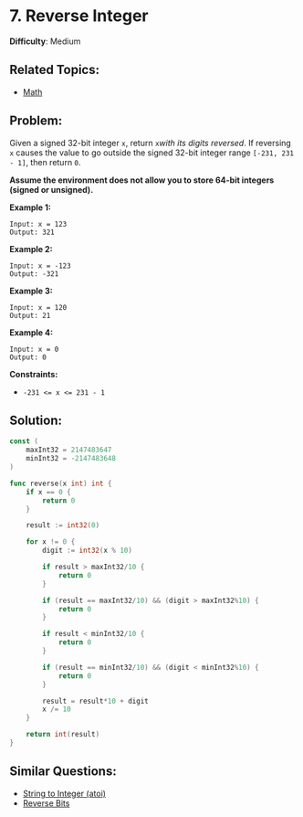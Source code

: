 # 7. Reverse Integer

**Difficulty**: Medium

## Related Topics:

- [Math](https://leetcode.com/tag/math/)

## Problem:

Given a signed 32-bit integer `x`, return `x`*with its digits reversed*. If reversing `x` causes the value to go outside the signed 32-bit integer range `[-231, 231 - 1]`, then return `0`.

**Assume the environment does not allow you to store 64-bit integers (signed or unsigned).**

**Example 1:**

```
Input: x = 123
Output: 321
```

**Example 2:**

```
Input: x = -123
Output: -321
```

**Example 3:**

```
Input: x = 120
Output: 21
```

**Example 4:**

```
Input: x = 0
Output: 0
```

**Constraints:**

- `-231 <= x <= 231 - 1`

## Solution:

```go
const (
	maxInt32 = 2147483647
	minInt32 = -2147483648
)

func reverse(x int) int {
	if x == 0 {
		return 0
	}

	result := int32(0)

	for x != 0 {
		digit := int32(x % 10)

		if result > maxInt32/10 {
			return 0
		}

		if (result == maxInt32/10) && (digit > maxInt32%10) {
			return 0
		}

		if result < minInt32/10 {
			return 0
		}

		if (result == minInt32/10) && (digit < minInt32%10) {
			return 0
		}

		result = result*10 + digit
		x /= 10
	}

	return int(result)
}
```

## Similar Questions:

- [String to Integer (atoi)](https://github.com/ju-popov/leetcode.com/tree/main/problems/string-to-integer-atoi/)
- [Reverse Bits](https://github.com/ju-popov/leetcode.com/tree/main/problems/reverse-bits/)
